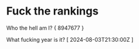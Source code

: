 # Fuck the rankings

Who the hell am I?
{ 8947677 }

What fucking year is it?
[ 2024-08-03T21:30:00Z ]
